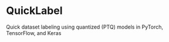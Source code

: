 # QuickLabel

Quick dataset labeling using quantized (PTQ) models in PyTorch, TensorFlow, and Keras
